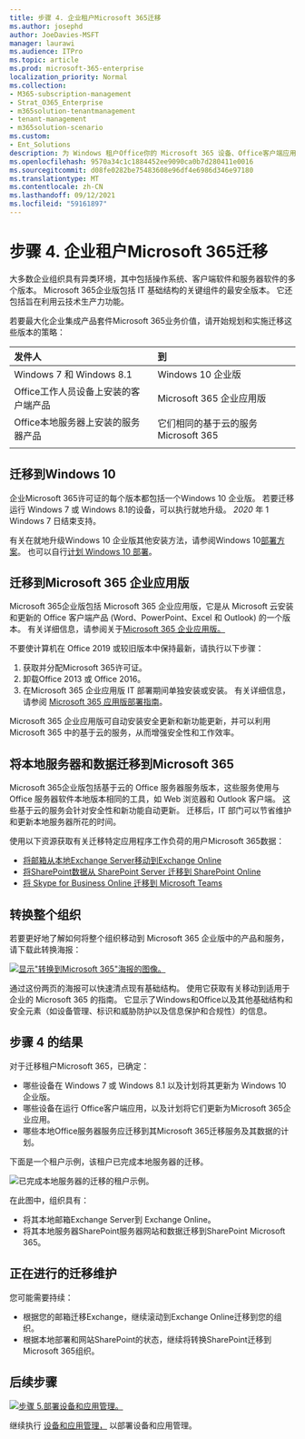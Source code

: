 ```yaml
---
title: 步骤 4. 企业租户Microsoft 365迁移
ms.author: josephd
author: JoeDavies-MSFT
manager: laurawi
ms.audience: ITPro
ms.topic: article
ms.prod: microsoft-365-enterprise
localization_priority: Normal
ms.collection:
- M365-subscription-management
- Strat_O365_Enterprise
- m365solution-tenantmanagement
- tenant-management
- m365solution-scenario
ms.custom:
- Ent_Solutions
description: 为 Windows 租户Office你的 Microsoft 365 设备、Office客户端应用和Microsoft 365服务器。
ms.openlocfilehash: 9570a34c1c1884452ee9090ca0b7d280411e0016
ms.sourcegitcommit: d08fe0282be75483608e96df4e6986d346e97180
ms.translationtype: MT
ms.contentlocale: zh-CN
ms.lasthandoff: 09/12/2021
ms.locfileid: "59161897"
---
```

# <a name="step-4-migration-for-your-microsoft-365-for-enterprise-tenants"></a>步骤 4. 企业租户Microsoft 365迁移

大多数企业组织具有异类环境，其中包括操作系统、客户端软件和服务器软件的多个版本。 Microsoft 365企业版包括 IT 基础结构的关键组件的最安全版本。 它还包括旨在利用云技术生产力功能。

若要最大化企业集成产品套件Microsoft 365业务价值，请开始规划和实施迁移这些版本的策略：

| 发件人 | 到 |
|:-------|:-----|
| Windows 7 和 Windows 8.1 | Windows 10 企业版 |
| Office工作人员设备上安装的客户端产品 | Microsoft 365 企业应用版 |
| Office本地服务器上安装的服务器产品 | 它们相同的基于云的服务Microsoft 365 |
|  |  |

## <a name="migrating-to-windows-10"></a>迁移到Windows 10

企业Microsoft 365许可证的每个版本都包括一个Windows 10 企业版。 若要迁移运行 Windows 7 或 Windows 8.1的设备，可以执行就地升级。 *2020* 年 1 Windows 7 日结束支持。 

有关在就地升级Windows 10 企业版其他安装方法，请参阅Windows 10[部署方案](/windows/deployment/windows-10-deployment-scenarios)。 也可以自行[计划 Windows 10 部署](/windows/deployment/planning/)。

## <a name="migrating-to-microsoft-365-apps-for-enterprise"></a>迁移到Microsoft 365 企业应用版

Microsoft 365企业版包括 Microsoft 365 企业应用版，它是从 Microsoft 云安装和更新的 Office 客户端产品 (Word、PowerPoint、Excel 和 Outlook) 的一个版本。 有关详细信息，请参阅关于[Microsoft 365 企业应用版。](/deployoffice/about-microsoft-365-apps)

不要使计算机在 Office 2019 或较旧版本中保持最新，请执行以下步骤：

1. 获取并分配Microsoft 365许可证。
2. 卸载Office 2013 或 Office 2016。
3. 在Microsoft 365 企业应用版 IT 部署期间单独安装或安装。 有关详细信息，请参阅 [Microsoft 365 应用版部署指南](/deployoffice/deployment-guide-microsoft-365-apps)。

Microsoft 365 企业应用版可自动安装安全更新和新功能更新，并可以利用 Microsoft 365 中的基于云的服务，从而增强安全性和工作效率。

## <a name="migrating-on-premises-servers-and-data-to-microsoft-365"></a>将本地服务器和数据迁移到Microsoft 365

Microsoft 365企业版包括基于云的 Office 服务器服务版本，这些服务使用与 Office 服务器软件本地版本相同的工具，如 Web 浏览器和 Outlook 客户端。 这些基于云的服务会针对安全性和新功能自动更新。 迁移后，IT 部门可以节省维护和更新本地服务器所花的时间。

使用以下资源获取有关迁移特定应用程序工作负荷的用户Microsoft 365数据：

- [将邮箱从本地Exchange Server移动到Exchange Online](/exchange/hybrid-deployment/move-mailboxes)
- [将SharePoint数据从 SharePoint Server 迁移到 SharePoint Online](/sharepointmigration/migrate-to-sharepoint-online)
- [将 Skype for Business Online 迁移到 Microsoft Teams](/microsoftteams/migration-interop-guidance-for-teams-with-skype)

## <a name="transition-your-entire-organization"></a>转换整个组织

若要更好地了解如何将整个组织移动到 Microsoft 365 企业版中的产品和服务，请下载此转换海报：

[![显示"转换到Microsoft 365"海报的图像。](../media/microsoft-365-overview/transition-org-to-m365.png)](https://download.microsoft.com/download/2/c/7/2c7bcc04-aae3-4604-9707-1ffff66b9851/transition-org-to-m365.pdf)

通过这份两页的海报可以快速清点现有基础结构。 使用它获取有关移动到适用于企业的 Microsoft 365 的指南。 它显示了Windows和Office以及其他基础结构和安全元素（如设备管理、标识和威胁防护以及信息保护和合规性）的信息。

## <a name="results-of-step-4"></a>步骤 4 的结果

对于迁移租户Microsoft 365，已确定：

- 哪些设备在 Windows 7 或 Windows 8.1 以及计划将其更新为 Windows 10 企业版。
- 哪些设备在运行 Office客户端应用，以及计划将它们更新为Microsoft 365企业应用。
- 哪些本地Office服务器服务应迁移到其Microsoft 365迁移服务及其数据的计划。

下面是一个租户示例，该租户已完成本地服务器的迁移。

![已完成本地服务器的迁移的租户示例。](../media/tenant-management-overview/tenant-management-tenant-build-step4.png)

在此图中，组织具有：

- 将其本地邮箱Exchange Server到 Exchange Online。
- 将其本地服务器SharePoint服务器网站和数据迁移到SharePoint Microsoft 365。

## <a name="ongoing-maintenance-for-migration"></a>正在进行的迁移维护

您可能需要持续：

- 根据您的邮箱迁移Exchange，继续滚动到Exchange Online迁移到您的组织。
- 根据本地部署和网站SharePoint的状态，继续将转换SharePoint迁移到Microsoft 365组织。

## <a name="next-step"></a>后续步骤

[![步骤 5.部署设备和应用管理。](../media/tenant-management-overview/tenant-management-step-grid-device-mgmt.png)](tenant-management-device-management.md)

继续执行 [设备和应用管理，](tenant-management-device-management.md) 以部署设备和应用管理。
